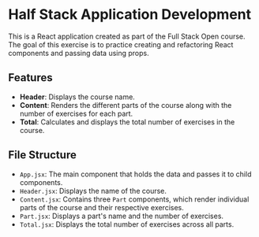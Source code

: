 # Half Stack Application Development

This is a React application created as part of the Full Stack Open course. The goal of this exercise is to practice creating and refactoring React components and passing data using props.

## Features

- **Header**: Displays the course name.
- **Content**: Renders the different parts of the course along with the number of exercises for each part.
- **Total**: Calculates and displays the total number of exercises in the course.

## File Structure

- `App.jsx`: The main component that holds the data and passes it to child components.
- `Header.jsx`: Displays the name of the course.
- `Content.jsx`: Contains three `Part` components, which render individual parts of the course and their respective exercises.
- `Part.jsx`: Displays a part's name and the number of exercises.
- `Total.jsx`: Displays the total number of exercises across all parts.
